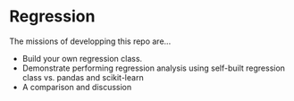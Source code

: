 # Regression
The missions of developping this repo are...
* Build your own regression class.
* Demonstrate performing regression analysis using self-built regression class vs. pandas and scikit-learn
* A comparison and discussion 
